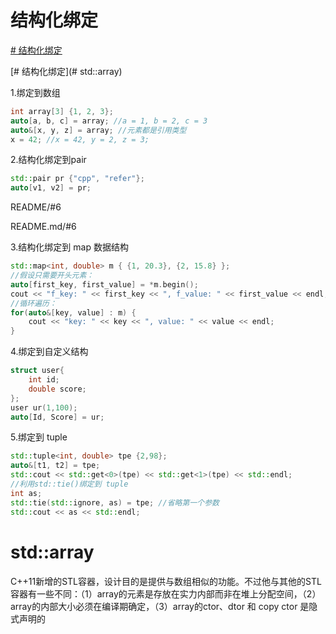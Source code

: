 # 结构化绑定

[# 结构化绑定](#std::array)

[# 结构化绑定](# std::array)


1.绑定到数组

```cpp
int array[3] {1, 2, 3};
auto[a, b, c] = array; //a = 1, b = 2, c = 3
auto&[x, y, z] = array; //元素都是引用类型
x = 42; //x = 42, y = 2, z = 3;
```

2.结构化绑定到pair

```cpp
std::pair pr {"cpp", "refer"};
auto[v1, v2] = pr;
```

README/#6

README.md/#6

3.结构化绑定到 map 数据结构

```cpp
std::map<int, double> m { {1, 20.3}, {2, 15.8} };
//假设只需要开头元素：
auto[first_key, first_value] = *m.begin();
cout << "f_key: " << first_key << ", f_value: " << first_value << endl;
//循环遍历：
for(auto&[key, value] : m) {
    cout << "key: " << key << ", value: " << value << endl;
}
```

4.绑定到自定义结构

```cpp
struct user{
    int id;
    double score;
};
user ur(1,100);
auto[Id, Score] = ur;
```

5.绑定到 tuple

```cpp
std::tuple<int, double> tpe {2,98};
auto&[t1, t2] = tpe;
std::cout << std::get<0>(tpe) << std::get<1>(tpe) << std::endl;
//利用std::tie()绑定到 tuple
int as;
std::tie(std::ignore, as) = tpe; //省略第一个参数
std::cout << as << std::endl;
```

# std::array

C++11新增的STL容器，设计目的是提供与数组相似的功能。不过他与其他的STL容器有一些不同：（1）array的元素是存放在实力内部而非在堆上分配空间，（2）array的内部大小必须在编译期确定，（3）array的ctor、dtor 和 copy ctor 是隐式声明的


